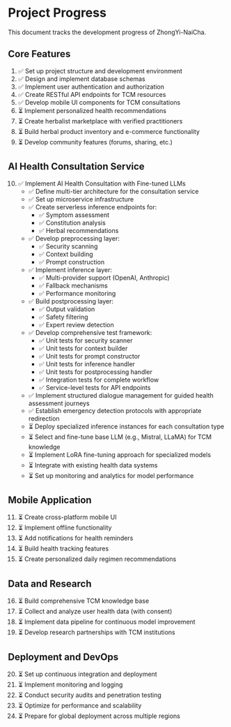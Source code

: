 # Project Progress

This document tracks the development progress of ZhongYi-NaiCha.

## Core Features

1. ✅ Set up project structure and development environment
2. ✅ Design and implement database schemas
3. ✅ Implement user authentication and authorization
4. ✅ Create RESTful API endpoints for TCM resources
5. ✅ Develop mobile UI components for TCM consultations
6. ⏳ Implement personalized health recommendations
7. ⏳ Create herbalist marketplace with verified practitioners
8. ⏳ Build herbal product inventory and e-commerce functionality
9. ⏳ Develop community features (forums, sharing, etc.)

## AI Health Consultation Service

10. ✅ Implement AI Health Consultation with Fine-tuned LLMs
    - ✅ Define multi-tier architecture for the consultation service
    - ✅ Set up microservice infrastructure
    - ✅ Create serverless inference endpoints for:
      - ✅ Symptom assessment
      - ✅ Constitution analysis
      - ✅ Herbal recommendations
    - ✅ Develop preprocessing layer:
      - ✅ Security scanning
      - ✅ Context building
      - ✅ Prompt construction
    - ✅ Implement inference layer:
      - ✅ Multi-provider support (OpenAI, Anthropic)
      - ✅ Fallback mechanisms
      - ✅ Performance monitoring
    - ✅ Build postprocessing layer:
      - ✅ Output validation
      - ✅ Safety filtering
      - ✅ Expert review detection
    - ✅ Develop comprehensive test framework:
      - ✅ Unit tests for security scanner
      - ✅ Unit tests for context builder
      - ✅ Unit tests for prompt constructor 
      - ✅ Unit tests for inference handler
      - ✅ Unit tests for postprocessing handler
      - ✅ Integration tests for complete workflow
      - ✅ Service-level tests for API endpoints
    - ✅ Implement structured dialogue management for guided health assessment journeys
    - ✅ Establish emergency detection protocols with appropriate redirection
    - ⏳ Deploy specialized inference instances for each consultation type
    - ⏳ Select and fine-tune base LLM (e.g., Mistral, LLaMA) for TCM knowledge
    - ⏳ Implement LoRA fine-tuning approach for specialized models
    - ⏳ Integrate with existing health data systems
    - ⏳ Set up monitoring and analytics for model performance

## Mobile Application

11. ⏳ Create cross-platform mobile UI
12. ⏳ Implement offline functionality
13. ⏳ Add notifications for health reminders
14. ⏳ Build health tracking features
15. ⏳ Create personalized daily regimen recommendations

## Data and Research

16. ⏳ Build comprehensive TCM knowledge base
17. ⏳ Collect and analyze user health data (with consent)
18. ⏳ Implement data pipeline for continuous model improvement
19. ⏳ Develop research partnerships with TCM institutions

## Deployment and DevOps

20. ⏳ Set up continuous integration and deployment
21. ⏳ Implement monitoring and logging
22. ⏳ Conduct security audits and penetration testing
23. ⏳ Optimize for performance and scalability
24. ⏳ Prepare for global deployment across multiple regions